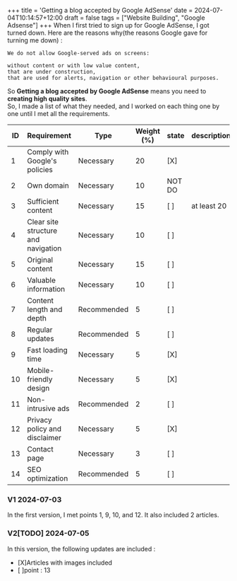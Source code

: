 +++
title = 'Getting a blog accepted by Google AdSense'
date = 2024-07-04T10:14:57+12:00
draft = false
tags = ["Website Building", "Google Adsense"]
+++
When I first tried to sign up for Google AdSense, I got turned down. Here are the reasons why(the reasons Google gave for turning me down) : 
```
We do not allow Google-served ads on screens:

without content or with low value content,
that are under construction,
that are used for alerts, navigation or other behavioural purposes.
```
  
So **Getting a blog accepted by Google AdSense** means you need to **creating high quality sites**.  
So, I made a list of what they needed, and I worked on each thing one by one until I met all the requirements.

|ID|Requirement|	Type|	Weight (%)| state | description |
|-| ---- | ---- | ---- | ---- | -------- |
|1|Comply with Google's policies|	Necessary|	20| [X]||
|2|Own domain	|Necessary|	10|NOT DO||
|3|Sufficient content|	Necessary|	15| [ ]|at least 20|
|4|Clear site structure and navigation|	Necessary|	10| [ ]||
|5|Original content|	Necessary|	15| [ ]||
|6|Valuable information|	Necessary|	10| [ ]||
|7|Content length and depth|	Recommended|	5| [ ]||
|8|Regular updates|	Recommended|	5| [ ]||
|9|Fast loading time|	Necessary|	5| [X]||
|10|Mobile-friendly design|	Necessary|	5| [X]||
|11|Non-intrusive ads	|Recommended|	2| [ ]||
|12|Privacy policy and disclaimer|	Necessary|	5| [X]||
|13|Contact page|	Necessary|	3| [ ]||
|14|SEO optimization	|Recommended|	5| [ ]||

### V1 2024-07-03
In the first version, I met points 1, 9, 10, and 12. It also included 2 articles.  

### V2[TODO] 2024-07-05
In this version, the following updates are included :  
* [X]Articles with images included
* [ ]point : 13